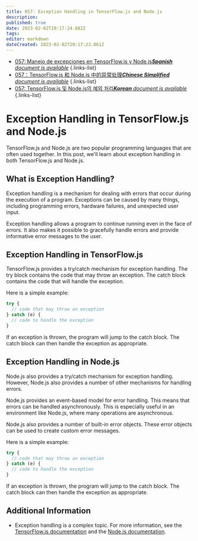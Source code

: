 ```yaml
---
title: 057: Exception Handling in TensorFlow.js and Node.js
description: 
published: true
date: 2023-02-02T20:17:24.682Z
tags: 
editor: markdown
dateCreated: 2023-02-02T20:17:23.061Z
---
```


- [057: Manejo de excepciones en TensorFlow.js y Node.js***Spanish** document is available*](/es/Knowledge-base/TensorFlow-js/Learning/057-exception-handling-in-tensorflow-js-and-node-js)
{.links-list}
- [057：TensorFlow.js 和 Node.js 中的异常处理***Chinese Simplified** document is available*](/zh/Knowledge-base/TensorFlow-js/Learning/057-exception-handling-in-tensorflow-js-and-node-js)
{.links-list}
- [057: TensorFlow.js 및 Node.js의 예외 처리***Korean** document is available*](/ko/Knowledge-base/TensorFlow-js/Learning/057-exception-handling-in-tensorflow-js-and-node-js)
{.links-list}


# Exception Handling in TensorFlow.js and Node.js

TensorFlow.js and Node.js are two popular programming languages that are often used together. In this post, we'll learn about exception handling in both TensorFlow.js and Node.js.

## What is Exception Handling?

Exception handling is a mechanism for dealing with errors that occur during the execution of a program. Exceptions can be caused by many things, including programming errors, hardware failures, and unexpected user input.

Exception handling allows a program to continue running even in the face of errors. It also makes it possible to gracefully handle errors and provide informative error messages to the user.

## Exception Handling in TensorFlow.js

TensorFlow.js provides a try/catch mechanism for exception handling. The try block contains the code that may throw an exception. The catch block contains the code that will handle the exception.

Here is a simple example:

```javascript
try {
  // code that may throw an exception
} catch (e) {
  // code to handle the exception
}
```

If an exception is thrown, the program will jump to the catch block. The catch block can then handle the exception as appropriate.

## Exception Handling in Node.js

Node.js also provides a try/catch mechanism for exception handling. However, Node.js also provides a number of other mechanisms for handling errors.

Node.js provides an event-based model for error handling. This means that errors can be handled asynchronously. This is especially useful in an environment like Node.js, where many operations are asynchronous.

Node.js also provides a number of built-in error objects. These error objects can be used to create custom error messages.

Here is a simple example:

```javascript
try {
  // code that may throw an exception
} catch (e) {
  // code to handle the exception
}
```

If an exception is thrown, the program will jump to the catch block. The catch block can then handle the exception as appropriate.

## Additional Information

- Exception handling is a complex topic. For more information, see the [TensorFlow.js documentation](https://js.tensorflow.org/api_docs/0.6.1/#trycatch) and the [Node.js documentation](https://nodejs.org/api/errors.html).